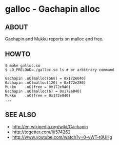 # galloc - Gachapin alloc

## ABOUT

Gachapin and Mukku reports on malloc and free.

## HOWTO

```
$ make galloc.so
$ LD_PRELOAD=./galloc.so ls # or arbitrary command

Gachapin .oO(malloc(568) = 0x172e040)
Gachapin .oO(malloc(120) = 0x172e280)
Mukku    .oO(free = 0x172e040)
Gachapin .oO(malloc(6) = 0x172e040)
Mukku    .oO(free = 0x172e040)
...
```

## SEE ALSO

* http://en.wikipedia.org/wiki/Gachapin
* http://togetter.com/li/574262
* http://www.youtube.com/watch?v=0-vWT-t0UHg

